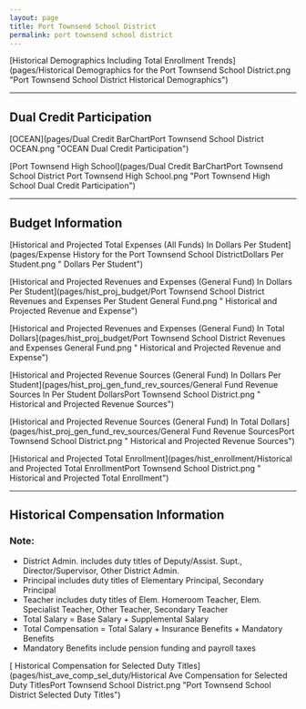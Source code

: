 ```yaml
---
layout: page
title: Port Townsend School District
permalink: port townsend school district
---
```



[Historical Demographics Including Total Enrollment Trends](pages/Historical Demographics for the Port Townsend School District.png "Port Townsend School District Historical Demographics")

___

## Dual Credit Participation

[OCEAN](pages/Dual Credit BarChartPort Townsend School District OCEAN.png "OCEAN Dual Credit Participation")

[Port Townsend High School](pages/Dual Credit BarChartPort Townsend School District Port Townsend High School.png "Port Townsend High School Dual Credit Participation")


___

## Budget Information

[Historical and Projected Total Expenses (All Funds) In Dollars Per Student](pages/Expense History for the Port Townsend School DistrictDollars Per Student.png " Dollars Per Student")

[Historical and Projected Revenues and Expenses (General Fund) In Dollars Per Student](pages/hist_proj_budget/Port Townsend School District Revenues and Expenses Per Student General Fund.png " Historical and Projected Revenue and Expense")

[Historical and Projected Revenues and Expenses (General Fund) In Total Dollars](pages/hist_proj_budget/Port Townsend School District Revenues and Expenses General Fund.png " Historical and Projected Revenue and Expense")

[Historical and Projected Revenue Sources (General Fund) In Dollars Per Student](pages/hist_proj_gen_fund_rev_sources/General Fund Revenue Sources In Per Student DollarsPort Townsend School District.png " Historical and Projected Revenue Sources")

[Historical and Projected Revenue Sources (General Fund) In Total Dollars](pages/hist_proj_gen_fund_rev_sources/General Fund Revenue SourcesPort Townsend School District.png " Historical and Projected Revenue Sources")

[Historical and Projected Total Enrollment](pages/hist_enrollment/Historical and Projected Total EnrollmentPort Townsend School District.png " Historical and Projected Total Enrollment")


___

## Historical Compensation Information
### Note:
- District Admin. includes duty titles of Deputy/Assist. Supt., Director/Supervisor, Other District Admin.
- Principal includes duty titles of Elementary Principal, Secondary Principal
- Teacher includes duty titles of Elem. Homeroom Teacher, Elem. Specialist Teacher, Other Teacher, Secondary Teacher
- Total Salary = Base Salary + Supplemental Salary
- Total Compensation = Total Salary + Insurance Benefits + Mandatory Benefits
- Mandatory Benefits include pension funding and payroll taxes

[ Historical Compensation for Selected Duty Titles](pages/hist_ave_comp_sel_duty/Historical Ave Compensation for Selected Duty TitlesPort Townsend School District.png "Port Townsend School District Selected Duty Titles")

